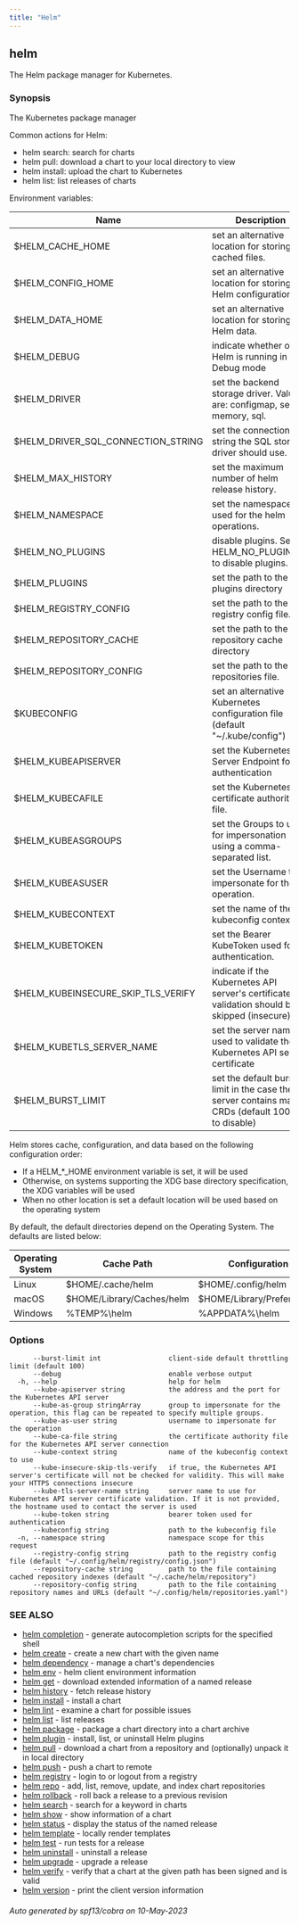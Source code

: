 ```yaml
---
title: "Helm"
---
```


## helm

The Helm package manager for Kubernetes.

### Synopsis

The Kubernetes package manager

Common actions for Helm:

- helm search:    search for charts
- helm pull:      download a chart to your local directory to view
- helm install:   upload the chart to Kubernetes
- helm list:      list releases of charts

Environment variables:

| Name                               | Description                                                                                       |
|------------------------------------|---------------------------------------------------------------------------------------------------|
| $HELM_CACHE_HOME                   | set an alternative location for storing cached files.                                             |
| $HELM_CONFIG_HOME                  | set an alternative location for storing Helm configuration.                                       |
| $HELM_DATA_HOME                    | set an alternative location for storing Helm data.                                                |
| $HELM_DEBUG                        | indicate whether or not Helm is running in Debug mode                                             |
| $HELM_DRIVER                       | set the backend storage driver. Values are: configmap, secret, memory, sql.                       |
| $HELM_DRIVER_SQL_CONNECTION_STRING | set the connection string the SQL storage driver should use.                                      |
| $HELM_MAX_HISTORY                  | set the maximum number of helm release history.                                                   |
| $HELM_NAMESPACE                    | set the namespace used for the helm operations.                                                   |
| $HELM_NO_PLUGINS                   | disable plugins. Set HELM_NO_PLUGINS=1 to disable plugins.                                        |
| $HELM_PLUGINS                      | set the path to the plugins directory                                                             |
| $HELM_REGISTRY_CONFIG              | set the path to the registry config file.                                                         |
| $HELM_REPOSITORY_CACHE             | set the path to the repository cache directory                                                    |
| $HELM_REPOSITORY_CONFIG            | set the path to the repositories file.                                                            |
| $KUBECONFIG                        | set an alternative Kubernetes configuration file (default "~/.kube/config")                       |
| $HELM_KUBEAPISERVER                | set the Kubernetes API Server Endpoint for authentication                                         |
| $HELM_KUBECAFILE                   | set the Kubernetes certificate authority file.                                                    |
| $HELM_KUBEASGROUPS                 | set the Groups to use for impersonation using a comma-separated list.                             |
| $HELM_KUBEASUSER                   | set the Username to impersonate for the operation.                                                |
| $HELM_KUBECONTEXT                  | set the name of the kubeconfig context.                                                           |
| $HELM_KUBETOKEN                    | set the Bearer KubeToken used for authentication.                                                 |
| $HELM_KUBEINSECURE_SKIP_TLS_VERIFY | indicate if the Kubernetes API server's certificate validation should be skipped (insecure)       |
| $HELM_KUBETLS_SERVER_NAME          | set the server name used to validate the Kubernetes API server certificate                        |
| $HELM_BURST_LIMIT                  | set the default burst limit in the case the server contains many CRDs (default 100, -1 to disable)|

Helm stores cache, configuration, and data based on the following configuration order:

- If a HELM_*_HOME environment variable is set, it will be used
- Otherwise, on systems supporting the XDG base directory specification, the XDG variables will be used
- When no other location is set a default location will be used based on the operating system

By default, the default directories depend on the Operating System. The defaults are listed below:

| Operating System | Cache Path                | Configuration Path             | Data Path               |
|------------------|---------------------------|--------------------------------|-------------------------|
| Linux            | $HOME/.cache/helm         | $HOME/.config/helm             | $HOME/.local/share/helm |
| macOS            | $HOME/Library/Caches/helm | $HOME/Library/Preferences/helm | $HOME/Library/helm      |
| Windows          | %TEMP%\helm               | %APPDATA%\helm                 | %APPDATA%\helm          |


### Options

```
      --burst-limit int                 client-side default throttling limit (default 100)
      --debug                           enable verbose output
  -h, --help                            help for helm
      --kube-apiserver string           the address and the port for the Kubernetes API server
      --kube-as-group stringArray       group to impersonate for the operation, this flag can be repeated to specify multiple groups.
      --kube-as-user string             username to impersonate for the operation
      --kube-ca-file string             the certificate authority file for the Kubernetes API server connection
      --kube-context string             name of the kubeconfig context to use
      --kube-insecure-skip-tls-verify   if true, the Kubernetes API server's certificate will not be checked for validity. This will make your HTTPS connections insecure
      --kube-tls-server-name string     server name to use for Kubernetes API server certificate validation. If it is not provided, the hostname used to contact the server is used
      --kube-token string               bearer token used for authentication
      --kubeconfig string               path to the kubeconfig file
  -n, --namespace string                namespace scope for this request
      --registry-config string          path to the registry config file (default "~/.config/helm/registry/config.json")
      --repository-cache string         path to the file containing cached repository indexes (default "~/.cache/helm/repository")
      --repository-config string        path to the file containing repository names and URLs (default "~/.config/helm/repositories.yaml")
```

### SEE ALSO

* [helm completion](helm_completion.md)	 - generate autocompletion scripts for the specified shell
* [helm create](helm_create.md)	 - create a new chart with the given name
* [helm dependency](helm_dependency.md)	 - manage a chart's dependencies
* [helm env](helm_env.md)	 - helm client environment information
* [helm get](helm_get.md)	 - download extended information of a named release
* [helm history](helm_history.md)	 - fetch release history
* [helm install](helm_install.md)	 - install a chart
* [helm lint](helm_lint.md)	 - examine a chart for possible issues
* [helm list](helm_list.md)	 - list releases
* [helm package](helm_package.md)	 - package a chart directory into a chart archive
* [helm plugin](helm_plugin.md)	 - install, list, or uninstall Helm plugins
* [helm pull](helm_pull.md)	 - download a chart from a repository and (optionally) unpack it in local directory
* [helm push](helm_push.md)	 - push a chart to remote
* [helm registry](helm_registry.md)	 - login to or logout from a registry
* [helm repo](helm_repo.md)	 - add, list, remove, update, and index chart repositories
* [helm rollback](helm_rollback.md)	 - roll back a release to a previous revision
* [helm search](helm_search.md)	 - search for a keyword in charts
* [helm show](helm_show.md)	 - show information of a chart
* [helm status](helm_status.md)	 - display the status of the named release
* [helm template](helm_template.md)	 - locally render templates
* [helm test](helm_test.md)	 - run tests for a release
* [helm uninstall](helm_uninstall.md)	 - uninstall a release
* [helm upgrade](helm_upgrade.md)	 - upgrade a release
* [helm verify](helm_verify.md)	 - verify that a chart at the given path has been signed and is valid
* [helm version](helm_version.md)	 - print the client version information

###### Auto generated by spf13/cobra on 10-May-2023
